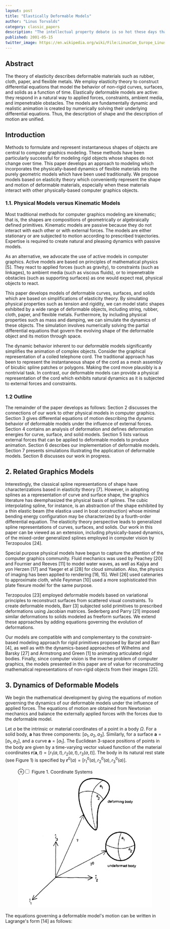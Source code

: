 ```yaml
---
layout: post
title: "Elastically Deformable Models"
author: "Linus Torvalds"
category: classic_papers
description: "The intellectual property debate is so hot these days that I can’t wander into a restroom without running across graffiti supporting one side or the other. Some people think that patents and other forms of intellectual property law are the bane of the free universe, and that these laws are not just misguided but actually evil and should be struck down as soon as possible. Others are convinced that pretty much the whole world economy is driven by intellectual property. And those people want to do anything to strengthen the legal status of IP rights."
published: 2001-05-15
twitter_image: https://en.wikipedia.org/wiki/File:LinuxCon_Europe_Linus_Torvalds_03_(cropped).jpg
---
```



## Abstract
The theory of elasticity describes deformable materials such as rubber, cloth, paper, and flexible metals. We employ elasticity theory to construct differential equations that model the behavior of non-rigid curves, surfaces, and solids as a function of time. Elastically deformable models are active: they respond in a natural way to applied forces, constraints, ambient media, and impenetrable obstacles. The models are fundamentally dynamic and realistic animation is created by numerically solving their underlying differential equations. Thus, the description of shape and the description of motion are unified.

## Introduction

Methods to formulate and represent instantaneous shapes of objects are central to computer graphics modeling. These methods have been particularly successful for modeling rigid objects whose shapes do not change over time. This paper develops an approach to modeling which incorporates the physically-based dynamics of flexible materials into the purely geometric models which have been used traditionally. We propose models based on elasticity theory which conveniently represent the shape and motion of deformable materials, especially when these materials interact with other physically-based computer graphics objects.

### 1.1. Physical Models versus Kinematic Models

Most traditional methods for computer graphics modeling are kinematic; that is, the shapes are compositions of geometrically or algebraically defined primitives. Kinematic models are passive because they do not interact with each other or with external forces. The models are either stationary or are subjected to motion according to prescribed trajectories. Expertise is required to create natural and pleasing dynamics with passive models.

As an alternative, we advocate the use of active models in computer graphics. Active models are based on principles of mathematical physics [5]. They react to applied forces (such as gravity), to constraints (such as linkages), to ambient media (such as viscous fluids), or to impenetrable obstacles (such as supporting surfaces) as one would expect real, physical objects to react.

This paper develops models of deformable curves, surfaces, and solids which are based on simplifications of elasticity theory. By simulating physical properties such as tension and rigidity, we can model static shapes exhibited by a wide range of deformable objects, including string, rubber, cloth, paper, and flexible metals. Furthermore, by including physical properties such as mass and damping, we can simulate the dynamics of these objects. The simulation involves numerically solving the partial differential equations that govern the evolving shape of the deformable object and its motion through space.

The dynamic behavior inherent to our deformable models significantly simplifies the animation of complex objects. Consider the graphical representation of a coiled telephone cord. The traditional approach has been to represent the instantaneous shape of the cord as a mesh assembly of bicubic spline patches or polygons. Making the cord move plausibly is a nontrivial task. In contrast, our deformable models can provide a physical representation of the cord which exhibits natural dynamics as it is subjected to external forces and constraints.

### 1.2 Outline

The remainder of the paper develops as follows: Section 2 discusses the connections of our work to other physical models in computer graphics. Section 3 gives differential equations of motion describing the dynamic behavior of deformable models under the influence of external forces. Section 4 contains an analysis of deformation and defines deformation energies for curve, surface, and solid models. Section 5 lists various external forces that can be applied to deformable models to produce animation. Section 6 describes our implementation of deformable models. Section 7 presents simulations illustrating the application of deformable models. Section 8 discusses our work in progress.

## 2. Related Graphics Models


Interestingly, the classical spline representations of shape have characterizations based in elasticity theory [7]. However, in adopting splines as a representation of curve and surface shape, the graphics literature has deemphasized the physical basis of splines. The cubic interpolating spline, for instance, is an abstraction of the shape exhibited by a thin elastic beam (the elastica used in boat construction) whose minimal bending energy configuration may be characterized by a fourth-order differential equation. The elasticity theory perspective leads to generalized spline representations of curves, surfaces, and solids. Our work in this paper can be viewed as an extension, including physically-based dynamics, of the mixed-order generalized splines employed in computer vision by Terzopoulos [24].

Special purpose physical models have begun to capture the attention of the computer graphics community. Fluid mechanics was used by Peachey [20] and Fournier and Reeves [11] to model water waves, as well as Kajiya and yon Herzen [17] and Yaeger et al [28] for cloud simulation. Also, the physics of imaging has been applied to rendering [16, 15]. Weil [26] used catenaries to approximate cloth, while Feynman [10] used a more sophisticated thin plate flexure model for the same purpose.

Terzopoulos [23] employed deformable models based on variational principles to reconstruct surfaces from scattered visual constraints. To create deformable models, Barr [3] subjected solid primitives to prescribed deformations using Jacobian matrices. Sederberg and Parry [21] imposed similar deformations to solids modeled as freeform surfaces. We extend these approaches by adding equations governing the evolution of deformations.

Our models are compatible with and complementary to the constraint-based modeling approach for rigid primitives proposed by Barzel and Barr [4], as well as with the dynamics-based approaches of Wilhelms and Barsky [27] and Armstrong and Green [1] to animating articulated rigid bodies. Finally, since computer vision is the inverse problem of computer graphics, the models presented in this paper are of value for reconstructing mathematical representations of non-rigid objects from their images [25].

## 3. Dynamics of Deformable Models

We begin the mathematical development by giving the equations of motion governing the dynamics of our deformable models under the influence of applied forces. The equations of motion are obtained from Newtonian mechanics and balance the externally applied forces with the forces due to the deformable model.

Let $a$ be the intrinsic or material coordinates of a point in a body $\Omega$. For a solid body, $\mathbf{a}$ has three components: $[a_1, a_2, a_3]$. Similarly, for a surface $\mathbf{a} = [a_1, a_2]$, and a curve $\mathbf{a} = [a_1]$. The Euclidean 3-space positions of points in the body are given by a time-varying vector valued function of the material coordinates $\mathbf{r}(\mathbf{a}, t) = [r_1(a, t), r_2(a, t), r_3(a, t)]$. The body in its natural rest state (see Figure 1) is specified by 
$\mathbf{r}^0(a) = [r_1^0(a), r_2^0(a), r_3^0(a)]$.

<figure>
<label for="mn-fig-1" class="margin-toggle">⊕</label><input type="checkbox" id="mn-fig-1" class="margin-toggle">
<span class="marginnote">
Figure 1. Coordinate Systems
</span>
<img src='/assets/images/classic_papers/elastic_deformable_models/fig1.png'>
</figure>

The equations governing a deformable model's motion can be written in Lagrange's form [14] as follows:

